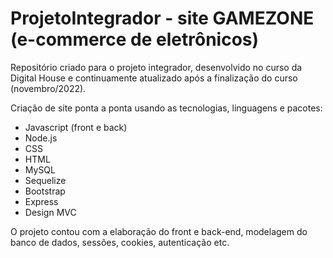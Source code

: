 # ProjetoIntegrador - site GAMEZONE (e-commerce de eletrônicos)
Repositório criado para o projeto integrador, desenvolvido no curso da Digital House e continuamente atualizado após a finalização do curso (novembro/2022).

Criação de site ponta a ponta usando as tecnologias, linguagens e pacotes:

- Javascript (front e back)
- Node.js
- CSS
- HTML
- MySQL
- Sequelize
- Bootstrap
- Express
- Design MVC

O projeto contou com a elaboração do front e back-end, modelagem do banco de dados, sessões, cookies, autenticação etc.

